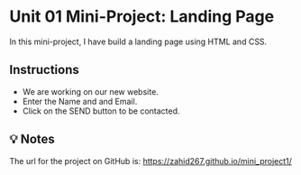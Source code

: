 # Unit 01 Mini-Project: Landing Page

In this mini-project, I have build a landing page using HTML and CSS.
## Instructions
* We are working on our new website.
* Enter the Name and and Email.
* Click on the SEND button to be contacted.



## 💡 Notes

The url for the project on GitHub is:
https://zahid267.github.io/mini_project1/
